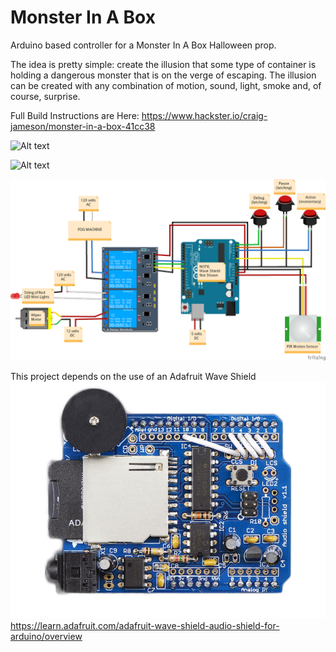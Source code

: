 # Monster In A Box
Arduino based controller for a Monster In A Box Halloween prop.

The idea is pretty simple: create the illusion that some type of container is holding a dangerous monster that is on the verge of escaping. The illusion can be created with any combination of motion, sound, light, smoke and, of course, surprise.

Full Build Instructions are Here:
https://www.hackster.io/craig-jameson/monster-in-a-box-41cc38


![Alt text](https://hackster.imgix.net/uploads/attachments/224071/XO5Lu14Ib5NCzKZFd3OT.JPG)

![Alt text](https://hackster.imgix.net/uploads/attachments/223122/lIyLkoyarhYr7stw2ZCK.uploads/tmp/34b5f2eb-e2c9-4b98-984d-b141a854e975/tmp_image_0?auto=compress%2Cformat)

![Alt text](/Monster%20in%20a%20Box%20Diagram.png)

This project depends on the use of an Adafruit Wave Shield
![Alt text](/images/waveshield.jpg)
https://learn.adafruit.com/adafruit-wave-shield-audio-shield-for-arduino/overview
